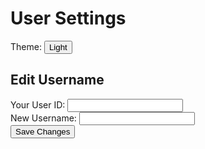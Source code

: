 <html>
<head>
    <meta charset="UTF-8">
    <meta name="viewport" content="width=device-width, initial-scale=1.0">
    <title>User Settings</title>
    <link rel="stylesheet" href="frontcasts-styling.scss">
</head>
<body>
    <div class="container">
        <h1>User Settings</h1>
        <div class="settings-form">
            <span>Theme:</span>
            <button id="toggle-theme">Light</button>
            <br>
            <h2>Edit Username</h2>
            <label for="uid">Your User ID:</label>
            <input type="text" id="uid" name="uid">
            <br>
            <label for="new-username">New Username:</label>
            <input type="text" id="new-username" name="new-username">
            <br>
            <button id="save-changes">Save Changes</button>
            <div id="edit-notification"></div>
        </div>
    </div>
    <script>
        document.addEventListener('DOMContentLoaded', function() {
            // Function to set the theme based on saved preference
            function setTheme(theme) {
                const themeButton = document.getElementById('toggle-theme');
                const body = document.body;
                if (theme === 'dark') {
                    themeButton.textContent = 'Dark';
                    body.classList.add('dark-theme');
                } else {
                    themeButton.textContent = 'Light';
                    body.classList.remove('dark-theme');
                }
            }
            // Check if theme preference is saved in local storage
            const savedTheme = localStorage.getItem('theme');
            if (savedTheme) {
                setTheme(savedTheme);
            }
            // Toggle theme functionality
            document.getElementById('toggle-theme').addEventListener('click', function() {
                const currentTheme = document.getElementById('toggle-theme').textContent;
                const newTheme = currentTheme === 'Light' ? 'dark' : 'light';
                setTheme(newTheme);
                // Save theme setting to local storage
                localStorage.setItem('theme', newTheme);
            });
            // Save settings functionality
            document.getElementById('save-settings').addEventListener('click', function() {
                const username = document.getElementById('username').value;
                const password = document.getElementById('password').value;
                const theme = document.getElementById('toggle-theme').textContent; // Get the theme text directly from the button
                // Send settings data to backend
                saveSettings({ username: username, password: password, theme: theme });
            });
            function saveSettings(data) {
                fetch('http://127.0.0.1:8008/api/users/save_settings', {
                    method: 'POST',
                    headers: {
                        'Content-Type': 'application/json'
                    },
                    body: JSON.stringify(data)
                })
                .then(response => {
                    if (response.ok) {
                        document.getElementById('notification').textContent = 'Settings saved successfully!';
                    } else {
                        document.getElementById('notification').textContent = 'Failed to save settings.';
                    }
                })
                .catch(error => {
                    console.error('Error saving settings:', error);
                    document.getElementById('notification').textContent = 'Failed to save settings.';
                });
            }
            // Save changes functionality
            document.getElementById('save-changes').addEventListener('click', function() {
                const uid = document.getElementById('uid').value;
                const newUsername = document.getElementById('new-username').value;
                // Send data to backend for updating user
                updateUsername(uid, newUsername);
            });
            function updateUsername(uid, newUsername) {
                const data = {
                    "uid": uid,
                    "name": newUsername
                };
                fetch('http://127.0.0.1:8008/api/users/', {
                    method: 'PUT',
                    headers: {
                        'Content-Type': 'application/json'
                    },
                    body: JSON.stringify(data)
                })
                .then(response => {
                    if (response.ok) {
                        document.getElementById('edit-notification').textContent = 'Username updated successfully!';
                    } else {
                        document.getElementById('edit-notification').textContent = 'Failed to update username.';
                    }
                })
                .catch(error => {
                    console.error('Error updating username:', error);
                    document.getElementById('edit-notification').textContent = 'Failed to update username.';
                });
            }
        });
    </script>
</body>
</html>
